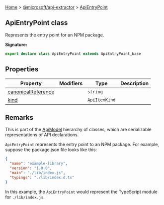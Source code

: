 [Home](./index) &gt; [@microsoft/api-extractor](./api-extractor.md) &gt; [ApiEntryPoint](./api-extractor.apientrypoint.md)

## ApiEntryPoint class

Represents the entry point for an NPM package.

<b>Signature:</b>

```typescript
export declare class ApiEntryPoint extends ApiEntryPoint_base 
```

## Properties

|  Property | Modifiers | Type | Description |
|  --- | --- | --- | --- |
|  [canonicalReference](./api-extractor.apientrypoint.canonicalreference.md) |  | `string` |  |
|  [kind](./api-extractor.apientrypoint.kind.md) |  | `ApiItemKind` |  |

## Remarks

This is part of the [ApiModel](./api-extractor.apimodel.md) hierarchy of classes, which are serializable representations of API declarations.

`ApiEntryPoint` represents the entry point to an NPM package. For example, suppose the package.json file looks like this:

```json
{
  "name": "example-library",
  "version": "1.0.0",
  "main": "./lib/index.js",
  "typings": "./lib/index.d.ts"
}

```
In this example, the `ApiEntryPoint` would represent the TypeScript module for `./lib/index.js`<!-- -->.

